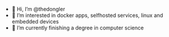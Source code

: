 - 👋 Hi, I’m @thedongler
- 👀 I’m interested in docker apps, selfhosted services, linux and embedded devices
- 🌱 I’m currently finishing a degree in computer science
<!---
thedongler/thedongler is a ✨ special ✨ repository because its `README.md` (this file) appears on your GitHub profile.
You can click the Preview link to take a look at your changes.
--->
